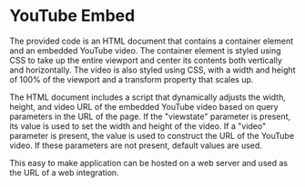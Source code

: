 # YouTube Embed

The provided code is an HTML document that contains a container element and an embedded YouTube video. The container element is styled using CSS to take up the entire viewport and center its contents both vertically and horizontally. The video is also styled using CSS, with a width and height of 100% of the viewport and a transform property that scales up.

The HTML document includes a script that dynamically adjusts the width, height, and video URL of the embedded YouTube video based on query parameters in the URL of the page. If the "viewstate" parameter is present, its value is used to set the width and height of the video. If a "video" parameter is present, the value is used to construct the URL of the YouTube video. If these parameters are not present, default values are used.

This easy to make application can be hosted on a web server and used as the URL of a web integration.
